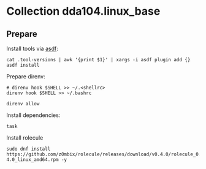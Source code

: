 # Collection dda104.linux_base

## Prepare

Install tools via [asdf](https://asdf-vm.com):

```shell
cat .tool-versions | awk '{print $1}' | xargs -i asdf plugin add {}
asdf install
```

Prepare direnv:

```shell
# direnv hook $SHELL >> ~/.<shellrc>
direnv hook $SHELL >> ~/.bashrc

direnv allow
```

Install dependencies:

```shell
task
```

Install rolecule

```shell
sudo dnf install https://github.com/z0mbix/rolecule/releases/download/v0.4.0/rolecule_0.
4.0_linux_amd64.rpm -y
```
